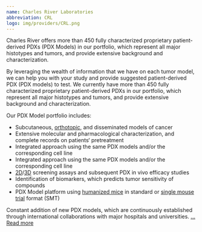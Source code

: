 ```yaml
---
name: Charles River Laboratories
abbreviation: CRL
logo: img/providers/CRL.png
---
```


Charles River offers more than 450 fully characterized proprietary patient-derived PDXs (PDX Models) in our portfolio, which represent all major histotypes and tumors, and provide extensive background and characterization.

By leveraging the wealth of information that we have on each tumor model, we can help you with your study and provide suggested patient-derived PDX (PDX models) to test. We currently have more than 450 fully characterized proprietary patient-derived PDXs in our portfolio, which represent all major histotypes and tumors, and provide extensive background and characterization.

Our PDX Model portfolio includes:

- Subcutaneous, [orthotopic](https://www.criver.com/products-services/discovery-services/vivo-pharmacology/oncology-pharmacology-models/orthotopic-models), and disseminated models of cancer
- Extensive molecular and pharmacological characterization, and complete records on patients‘ pretreatment
- Integrated approach using the same PDX models and/or the corresponding cell line
- Integrated approach using the same PDX models and/or the corresponding cell line
- [2D](https://www.criver.com/products-services/discovery-services/vitro-biology/vitro-oncology-assays/2d-assays)/[3D](https://www.criver.com/products-services/discovery-services/in-vitro-assays/oncology/3d-assays) screening assays and subsequent PDX in vivo efficacy studies
- Identification of biomarkers, which predicts tumor sensitivity of compounds
- PDX Model platform using [humanized mice](https://www.criver.com/products-services/discovery-services/vivo-pharmacology/oncology-pharmacology-models/humanized-mice-tumor-studies) in standard or [single mouse trial](https://www.criver.com/products-services/discovery-services/vivo-pharmacology/oncology-pharmacology-models/single-mouse-trials) format (SMT)

Constant addition of new PDX models, which are continuously established through international collaborations with major hospitals and universities. [... Read more](https://www.criver.com/products-services/discovery-services/vivo-pharmacology/oncology-pharmacology-models/patient-derived-PDXs-pdx)
